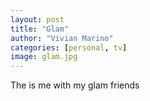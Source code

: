 ```yaml
---
layout: post
title: "Glam"
author: "Vivian Marino"
categories: [personal, tv]
image: glam.jpg
---
```


The is me with my glam friends
